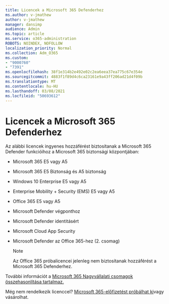 ```yaml
---
title: Licencek a Microsoft 365 Defenderhez
ms.author: v-jmathew
author: v-jmathew
manager: dansimp
audience: Admin
ms.topic: article
ms.service: o365-administration
ROBOTS: NOINDEX, NOFOLLOW
localization_priority: Normal
ms.collection: Adm_O365
ms.custom:
- "9000760"
- "7391"
ms.openlocfilehash: 38f1e314b2e492e02c2ea6eea37ea775c67e354e
ms.sourcegitcommit: 4883f1f89d4c6ca23161e9a43ff206ad21d4f09b
ms.translationtype: MT
ms.contentlocale: hu-HU
ms.lasthandoff: 03/08/2021
ms.locfileid: "50693612"
---
```

# <a name="licenses-for-microsoft-365-defender"></a>Licencek a Microsoft 365 Defenderhez

Az alábbi licencek ingyenes hozzáférést biztosítanak a Microsoft 365 Defender funkcióihoz a Microsoft 365 biztonsági központjában:

- Microsoft 365 E5 vagy A5
- Microsoft 365 E5 Biztonság és A5 biztonság
- Windows 10 Enterprise E5 vagy A5
- Enterprise Mobility + Security (EMS) E5 vagy A5
- Office 365 E5 vagy A5
- Microsoft Defender végponthoz
- Microsoft Defender identitásért
- Microsoft Cloud App Security
- Microsoft Defender az Office 365-hez (2. csomag)

    > [!NOTE]
    > Az Office 365 próbalicencei jelenleg nem biztosítanak hozzáférést a Microsoft 365 Defenderhez.

További információt a [Microsoft 365 Nagyvállalati csomagok összehasonlítása tartalmaz.](https://go.microsoft.com/fwlink/?linkid=2143458)

Még nem rendelkezik licenccel? [Microsoft 365-előfizetést próbálhat ki](https://go.microsoft.com/fwlink/?linkid=2143625)vagy vásárolhat.
